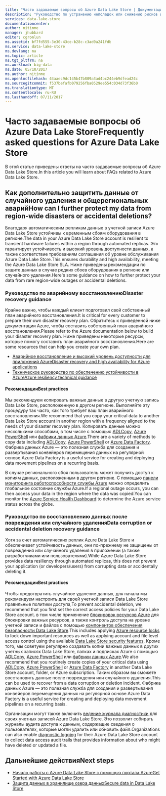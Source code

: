 ```yaml
---
title: "Часто задаваемые вопросы об Azure Data Lake Store | Документация Майкрософт"
description: "Руководство по устранению неполадок или снижению рисков их возникновения с помощью Azure Data Lake Store"
services: data-lake-store
documentationcenter: 
author: nitinme
manager: jhubbard
editor: cgronlun
ms.assetid: bf7fd555-3e30-43ce-b28c-c3ad0a241fdb
ms.service: data-lake-store
ms.devlang: na
ms.topic: article
ms.tgt_pltfrm: na
ms.workload: big-data
ms.date: 05/10/2017
ms.author: nitinme
ms.openlocfilehash: 44aaec9dc145b47b809a3ad4bc244eb9dfead24c
ms.sourcegitcommit: f537befafb079256fba0529ee554c034d73f36b0
ms.translationtype: MT
ms.contentlocale: ru-RU
ms.lasthandoff: 07/11/2017
---
```

# <a name="frequently-asked-questions-for-azure-data-lake-store"></a><span data-ttu-id="03970-103">Часто задаваемые вопросы об Azure Data Lake Store</span><span class="sxs-lookup"><span data-stu-id="03970-103">Frequently asked questions for Azure Data Lake Store</span></span>
<span data-ttu-id="03970-104">В этой статье приведены ответы на часто задаваемые вопросы об Azure Data Lake Store.</span><span class="sxs-lookup"><span data-stu-id="03970-104">In this article you will learn about FAQs related to Azure Data Lake Store.</span></span>

## <a name="how-can-i-further-protect-my-data-from-region-wide-disasters-or-accidental-deletions"></a><span data-ttu-id="03970-105">Как дополнительно защитить данные от случайного удаления и общерегиональных аварий</span><span class="sxs-lookup"><span data-stu-id="03970-105">How can I further protect my data from region-wide disasters or accidental deletions?</span></span>
<span data-ttu-id="03970-106">Благодаря автоматическим репликам данные в учетной записи Azure Data Lake Store устойчивы к временным сбоям оборудования в регионе.</span><span class="sxs-lookup"><span data-stu-id="03970-106">The data in your Azure Data Lake Store account is resilient to transient hardware failures within a region through automated replicas.</span></span> <span data-ttu-id="03970-107">Это гарантирует устойчивость и высокий уровень доступности данных, а также соответствие требованиям соглашения об уровне обслуживания Azure Data Lake Store.</span><span class="sxs-lookup"><span data-stu-id="03970-107">This ensures durability and high availability, meeting the Azure Data Lake Store SLA.</span></span> <span data-ttu-id="03970-108">Ниже приведены рекомендации по защите данных в случае редких сбоев оборудования в регионе или случайного удаления.</span><span class="sxs-lookup"><span data-stu-id="03970-108">Here's some guidance on how to further protect your data from rare region-wide outages or accidental deletions.</span></span>

### <a name="disaster-recovery-guidance"></a><span data-ttu-id="03970-109">Руководство по аварийному восстановлению</span><span class="sxs-lookup"><span data-stu-id="03970-109">Disaster recovery guidance</span></span>
<span data-ttu-id="03970-110">Крайне важно, чтобы каждый клиент подготовил свой собственный план аварийного восстановления.</span><span class="sxs-lookup"><span data-stu-id="03970-110">It is critical for every customer to prepare their own disaster recovery plan.</span></span> <span data-ttu-id="03970-111">Обратитесь к приведенной ниже документации Azure, чтобы составить собственный план аварийного восстановления.</span><span class="sxs-lookup"><span data-stu-id="03970-111">Please refer to the Azure documentation below to build your disaster recovery plan.</span></span> <span data-ttu-id="03970-112">Ниже приведены некоторые ресурсы, которые помогу составить план аварийного восстановления.</span><span class="sxs-lookup"><span data-stu-id="03970-112">Here are some resources that can help you create your own plan.</span></span>

* [<span data-ttu-id="03970-113">Аварийное восстановление и высокий уровень доступности для приложений Azure</span><span class="sxs-lookup"><span data-stu-id="03970-113">Disaster recovery and high availability for Azure applications</span></span>](../resiliency/resiliency-disaster-recovery-high-availability-azure-applications.md)
* [<span data-ttu-id="03970-114">Техническое руководство по обеспечению устойчивости в Azure</span><span class="sxs-lookup"><span data-stu-id="03970-114">Azure resiliency technical guidance</span></span>](../resiliency/resiliency-technical-guidance.md)

#### <a name="best-practices"></a><span data-ttu-id="03970-115">Рекомендации</span><span class="sxs-lookup"><span data-stu-id="03970-115">Best practices</span></span>
<span data-ttu-id="03970-116">Мы рекомендуем копировать важные данные в другую учетную запись Data Lake Store, расположенную в другом регионе. Выполняйте эту процедуру так часто, как того требует ваш план аварийного восстановления.</span><span class="sxs-lookup"><span data-stu-id="03970-116">We recommend that you copy your critical data to another Data Lake Store account in another region with a frequency aligned to the needs of your disaster recovery plan.</span></span> <span data-ttu-id="03970-117">Копировать данные можно несколькими способами, в том числе с помощью [ADLCopy](data-lake-store-copy-data-azure-storage-blob.md), [Azure PowerShell](data-lake-store-get-started-powershell.md) или [фабрики данных Azure](../data-factory/data-factory-azure-datalake-connector.md).</span><span class="sxs-lookup"><span data-stu-id="03970-117">There are a variety of methods to copy data including [ADLCopy](data-lake-store-copy-data-azure-storage-blob.md), [Azure PowerShell](data-lake-store-get-started-powershell.md) or [Azure Data Factory](../data-factory/data-factory-azure-datalake-connector.md).</span></span> <span data-ttu-id="03970-118">Фабрика данных Azure — это полезная служба для создания и развертывания конвейеров перемещения данных на регулярной основе.</span><span class="sxs-lookup"><span data-stu-id="03970-118">Azure Data Factory is a useful service for creating and deploying data movement pipelines on a recurring basis.</span></span>

<span data-ttu-id="03970-119">В случае регионального сбоя пользователь может получить доступ к копиям данных, расположенным в другом регионе. С помощью [панели мониторинга работоспособности службы Azure](https://azure.microsoft.com/status/) можно определить глобальное состояние службы Azure.</span><span class="sxs-lookup"><span data-stu-id="03970-119">If a regional outage occurs, you can then access your data in the region where the data was copied.You can monitor the [Azure Service Health Dashboard](https://azure.microsoft.com/status/) to determine the Azure service status across the globe.</span></span>

### <a name="data-corruption-or-accidental-deletion-recovery-guidance"></a><span data-ttu-id="03970-120">Руководство по восстановлению данных после повреждения или случайного удаления</span><span class="sxs-lookup"><span data-stu-id="03970-120">Data corruption or accidental deletion recovery guidance</span></span>
<span data-ttu-id="03970-121">Хотя за счет автоматических реплик Azure Data Lake Store и обеспечивает устойчивость данных, они по-прежнему не защищены от повреждения или случайного удаления в приложении (а также разработчиками или пользователями).</span><span class="sxs-lookup"><span data-stu-id="03970-121">While Azure Data Lake Store provides data resiliency through automated replicas, this does not prevent your application (or developers/users) from corrupting data or accidentally deleting it.</span></span>

#### <a name="best-practices"></a><span data-ttu-id="03970-122">Рекомендации</span><span class="sxs-lookup"><span data-stu-id="03970-122">Best practices</span></span>
<span data-ttu-id="03970-123">Чтобы предотвратить случайное удаление данных, для начала мы рекомендуем настроить для своей учетной записи Data Lake Store правильные политики доступа,</span><span class="sxs-lookup"><span data-stu-id="03970-123">To prevent accidental deletion, we recommend that you first set the correct access policies for your Data Lake Store account.</span></span>  <span data-ttu-id="03970-124">в том числе применение [блокировок ресурсов Azure](../azure-resource-manager/resource-group-lock-resources.md) для блокировки важных ресурсов, а также контроль доступа на уровне учетной записи и файлов с помощью [компонентов обеспечения безопасности Data Lake Store](data-lake-store-security-overview.md).</span><span class="sxs-lookup"><span data-stu-id="03970-124">This includes applying [Azure resource locks](../azure-resource-manager/resource-group-lock-resources.md) to lock down important resources as well as applying account and file level access control using the available [Data Lake Store security features](data-lake-store-security-overview.md).</span></span> <span data-ttu-id="03970-125">Кроме того, мы советуем регулярно создавать копии важных данных в других учетных записях Data Lake Store, папках и подписках Azure с помощью [ADLCopy](data-lake-store-copy-data-azure-storage-blob.md), [Azure PowerShell](data-lake-store-get-started-powershell.md) или [фабрики данных Azure](../data-factory/data-factory-azure-datalake-connector.md).</span><span class="sxs-lookup"><span data-stu-id="03970-125">We also recommend that you routinely create copies of your critical data using [ADLCopy](data-lake-store-copy-data-azure-storage-blob.md), [Azure PowerShell](data-lake-store-get-started-powershell.md) or [Azure Data Factory](../data-factory/data-factory-azure-datalake-connector.md) in another Data Lake Store account, folder, or Azure subscription.</span></span>  <span data-ttu-id="03970-126">Таким образом вы сможете восстановить данные после повреждения или случайного удаления.</span><span class="sxs-lookup"><span data-stu-id="03970-126">This can be used to recover from a data corruption or deletion incident.</span></span> <span data-ttu-id="03970-127">Фабрика данных Azure — это полезная служба для создания и развертывания конвейеров перемещения данных на регулярной основе.</span><span class="sxs-lookup"><span data-stu-id="03970-127">Azure Data Factory is a useful service for creating and deploying data movement pipelines on a recurring basis.</span></span>

<span data-ttu-id="03970-128">Организации могут также включить [ведение журнала диагностики](data-lake-store-diagnostic-logs.md) для своих учетных записей Azure Data Lake Store. Это позволит собирать журналы аудита доступа к данным, содержащие сведения о пользователях, которые могли удалить или обновить файл.</span><span class="sxs-lookup"><span data-stu-id="03970-128">Organizations can also enable [diagnostic logging](data-lake-store-diagnostic-logs.md) for their Azure Data Lake Store account to collect data access audit trails that provides information about who might have deleted or updated a file.</span></span>

## <a name="next-steps"></a><span data-ttu-id="03970-129">Дальнейшие действия</span><span class="sxs-lookup"><span data-stu-id="03970-129">Next steps</span></span>
* [<span data-ttu-id="03970-130">Начало работы с Azure Data Lake Store с помощью портала Azure</span><span class="sxs-lookup"><span data-stu-id="03970-130">Get Started with Azure Data Lake Store</span></span>](data-lake-store-get-started-portal.md)
* [<span data-ttu-id="03970-131">Защита данных в хранилище озера данных</span><span class="sxs-lookup"><span data-stu-id="03970-131">Secure data in Data Lake Store</span></span>](data-lake-store-secure-data.md)

